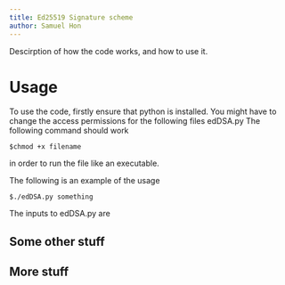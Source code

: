 ```yaml
---
title: Ed25519 Signature scheme
author: Samuel Hon
---
```


Descirption of how the code works, and how to use it.

# Usage
To use the code, firstly ensure that python is installed.
You might have to change the access permissions for the following files
edDSA.py
The following command should work
```
$chmod +x filename
```
in order to run the file like an executable.

The following is an example of the usage
```
$./edDSA.py something
```
The inputs to edDSA.py are 


## Some other stuff

## More stuff
